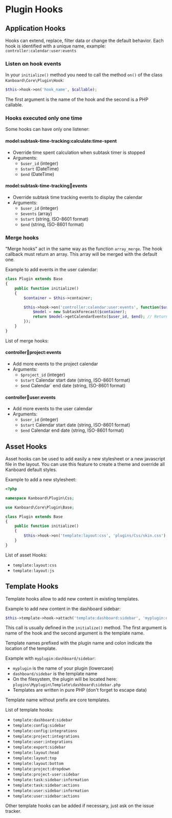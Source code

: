 Plugin Hooks
============

Application Hooks
-----------------

Hooks can extend, replace, filter data or change the default behavior. Each hook is identified with a unique name, example: `controller:calendar:user:events`

### Listen on hook events

In your `initialize()` method you need to call the method `on()` of the class `Kanboard\Core\Plugin\Hook`:

```php
$this->hook->on('hook_name', $callable);
```

The first argument is the name of the hook and the second is a PHP callable.

### Hooks executed only one time

Some hooks can have only one listener:

#### model:subtask-time-tracking:calculate:time-spent

- Override time spent calculation when subtask timer is stopped
- Arguments:
    - `$user_id` (integer)
    - `$start` (DateTime)
    - `$end` (DateTime)

#### model:subtask-time-tracking:calendar:events

- Override subtask time tracking events to display the calendar
- Arguments:
    - `$user_id` (integer)
    - `$events` (array)
    - `$start` (string, ISO-8601 format)
    - `$end` (string, ISO-8601 format)

### Merge hooks

"Merge hooks" act in the same way as the function `array_merge`. The hook callback must return an array. This array will be merged with the default one.

Example to add events in the user calendar:

```php
class Plugin extends Base
{
    public function initialize()
    {
        $container = $this->container;

        $this->hook->on('controller:calendar:user:events', function($user_id, $start, $end) use ($container) {
            $model = new SubtaskForecast($container);
            return $model->getCalendarEvents($user_id, $end); // Return new events
        });
    }
}
```

List of merge hooks:

#### controller:calendar:project:events

- Add more events to the project calendar
- Arguments:
    - `$project_id` (integer)
    - `$start` Calendar start date (string, ISO-8601 format)
    - `$end` Calendar` end date (string, ISO-8601 format)

#### controller:calendar:user:events

- Add more events to the user calendar
- Arguments:
    - `$user_id` (integer)
    - `$start` Calendar start date (string, ISO-8601 format)
    - `$end` Calendar end date (string, ISO-8601 format)

Asset Hooks
-----------

Asset hooks can be used to add easily a new stylesheet or a new javascript file in the layout. You can use this feature to create a theme and override all Kanboard default styles.

Example to add a new stylesheet:

```php
<?php

namespace Kanboard\Plugin\Css;

use Kanboard\Core\Plugin\Base;

class Plugin extends Base
{
    public function initialize()
    {
        $this->hook->on('template:layout:css', 'plugins/Css/skin.css');
    }
}
```

List of asset Hooks:

- `template:layout:css`
- `template:layout:js`

Template Hooks
--------------

Template hooks allow to add new content in existing templates.

Example to add new content in the dashboard sidebar:

```php
$this->template->hook->attach('template:dashboard:sidebar', 'myplugin:dashboard/sidebar');
```

This call is usually defined in the `initialize()` method.
The first argument is name of the hook and the second argument is the template name.

Template names prefixed with the plugin name and colon indicate the location of the template.

Example with `myplugin:dashboard/sidebar`:

- `myplugin` is the name of your plugin (lowercase)
- `dashboard/sidebar` is the template name
- On the filesystem, the plugin will be located here: `plugins\Myplugin\Template\dashboard\sidebar.php`
- Templates are written in pure PHP (don't forget to escape data)

Template name without prefix are core templates.

List of template hooks:

- `template:dashboard:sidebar`
- `template:config:sidebar`
- `template:config:integrations`
- `template:project:integrations`
- `template:user:integrations`
- `template:export:sidebar`
- `template:layout:head`
- `template:layout:top`
- `template:layout:bottom`
- `template:project:dropdown`
- `template:project-user:sidebar`
- `template:task:sidebar:information`
- `template:task:sidebar:actions`
- `template:user:sidebar:information`
- `template:user:sidebar:actions`

Other template hooks can be added if necessary, just ask on the issue tracker.
